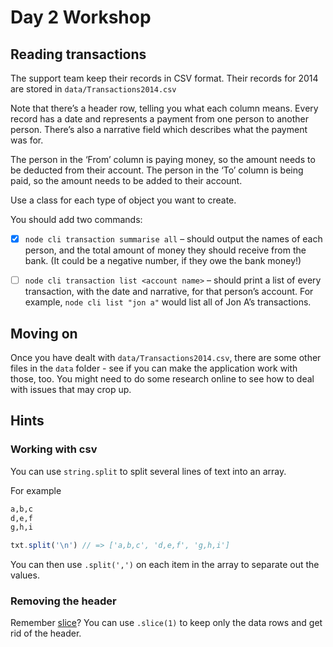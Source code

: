# Day 2 Workshop

## Reading transactions

The support team keep their records in CSV format. Their records for 2014 are
stored in `data/Transactions2014.csv`

Note that there’s a header row, telling you what each column means. Every record
has a date and represents a payment from one person to another person. There’s
also a narrative field which describes what the payment was for.

The person in the ‘From’ column is paying money, so the amount needs to be
deducted from their account. The person in the ‘To’ column is being paid, so the
amount needs to be added to their account.

Use a class for each type of object you want to create.

You should add two commands:

- [x] `node cli transaction summarise all` – should output the names of each
      person, and the total amount of money they should receive from the bank.
      (It could be a negative number, if they owe the bank money!)

- [ ] `node cli transaction list <account name>` – should print a list of every
      transaction, with the date and narrative, for that person’s account. For
      example, `node cli list "jon a"` would list all of Jon A’s transactions.

## Moving on

Once you have dealt with `data/Transactions2014.csv`, there are some other files
in the `data` folder - see if you can make the application work with those, too.
You might need to do some research online to see how to deal with issues that
may crop up.

## Hints

### Working with csv

You can use `string.split` to split several lines of text into an array.

For example

```txt
a,b,c
d,e,f
g,h,i
```

```js
txt.split('\n') // => ['a,b,c', 'd,e,f', 'g,h,i']
```

You can then use `.split(',')` on each item in the array to separate out the
values.

### Removing the header

Remember [slice](https://tech-docs.corndel.com/js/array-slice.html)? You can use
`.slice(1)` to keep only the data rows and get rid of the header.

